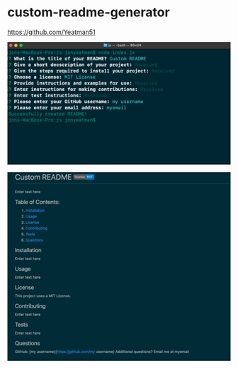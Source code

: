 # custom-readme-generator

https://github.com/Yeatman51

![command-line-prompt.png](assets/command-line-prompt.png)

![custom-readme-generator.png](assets/custom-readme-generator.png)